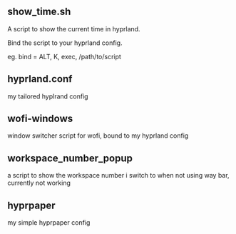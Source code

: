 ## show_time.sh

A script to show the current time in hyprland. 

Bind the script to your hyprland config. 

eg.  bind = ALT, K, exec, /path/to/script

## hyprland.conf
my tailored hyplrand config 

## wofi-windows
window switcher script for wofi, bound to my hyprland config 

## workspace_number_popup
a script to show the workspace number i switch to when not using way bar, currently not working 

## hyprpaper
my simple hyprpaper config 
